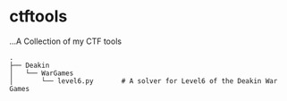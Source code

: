 ctftools
======
...A Collection of my CTF tools
```
.
├── Deakin
│   └── WarGames
│       └── level6.py		# A solver for Level6 of the Deakin War Games
```


